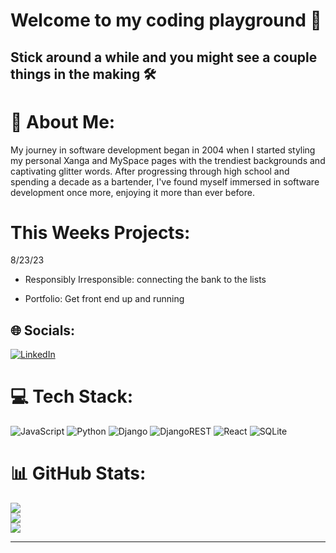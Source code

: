# Welcome to my coding playground 🛝
## Stick around a while and you might see a couple things in the making 🛠
      
# 💫 About Me:

My journey in software development began in 2004 when I started styling my personal Xanga and MySpace pages with the trendiest backgrounds and captivating glitter words. After progressing through high school and spending a decade as a bartender, I've found myself immersed in software development once more, enjoying it more than ever before.

# This Weeks Projects:
8/23/23

- Responsibly Irresponsible: connecting the bank to the lists


- Portfolio: Get front end up and running 
## 🌐 Socials:
[![LinkedIn](https://img.shields.io/badge/LinkedIn-%230077B5.svg?logo=linkedin&logoColor=white)](https://linkedin.com/in/kimberburton) 

# 💻 Tech Stack:
![JavaScript](https://img.shields.io/badge/javascript-%23323330.svg?style=for-the-badge&logo=javascript&logoColor=%23F7DF1E) ![Python](https://img.shields.io/badge/python-3670A0?style=for-the-badge&logo=python&logoColor=ffdd54) ![Django](https://img.shields.io/badge/django-%23092E20.svg?style=for-the-badge&logo=django&logoColor=white) ![DjangoREST](https://img.shields.io/badge/DJANGO-REST-ff1709?style=for-the-badge&logo=django&logoColor=white&color=ff1709&labelColor=gray) ![React](https://img.shields.io/badge/react-%2320232a.svg?style=for-the-badge&logo=react&logoColor=%2361DAFB) ![SQLite](https://img.shields.io/badge/sqlite-%2307405e.svg?style=for-the-badge&logo=sqlite&logoColor=white)
# 📊 GitHub Stats:
![](https://github-readme-stats.vercel.app/api?username=kjburton03&theme=merko&hide_border=true&include_all_commits=false&count_private=false)<br/>
![](https://github-readme-streak-stats.herokuapp.com/?user=kjburton03&theme=merko&hide_border=true)<br/>
![](https://github-readme-stats.vercel.app/api/top-langs/?username=kjburton03&theme=merko&hide_border=true&include_all_commits=false&count_private=false&layout=compact)

---
<!-- [![](https://visitcount.itsvg.in/api?id=kjburton03&icon=0&color=0)](https://visitcount.itsvg.in)

<!-- Proudly created with GPRM ( https://gprm.itsvg.in ) -->
